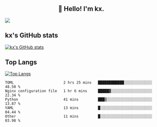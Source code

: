 <h2 align="center">👋 Hello! I'm kx.</h2>

<img align="center" src="https://github.com/kxshu/kxshu/actions/workflows/blank.yml/badge.svg" />

<!--
**kxshu/kxshu** is a ✨ _special_ ✨ repository because its `README.md` (this file) appears on your GitHub profile.

Here are some ideas to get you started:

- 🔭 I’m currently working on ...
- 🌱 I’m currently learning ...
- 👯 I’m looking to collaborate on ...
- 🤔 I’m looking for help with ...
- 💬 Ask me about ...
- 📫 How to reach me: ...
- 😄 Pronouns: ...
- ⚡ Fun fact: ...
-->


## kx's GitHub stats

[![kx's GitHub stats](https://github-readme-stats.vercel.app/api?username=kxshu&show_icons=true)](https://github.com/kxshu/kxshu)

## Top Langs

[![Top Langs](https://github-readme-stats.vercel.app/api/top-langs/?username=kxshu&layout=compact)](https://github.com/kxshu/kxshu)




<!--START_SECTION:waka-->

```text
TOML                       2 hrs 25 mins   ████████████░░░░░░░░░░░░░   48.50 %
Nginx configuration file   1 hr 6 mins     █████▓░░░░░░░░░░░░░░░░░░░   22.34 %
Python                     41 mins         ███▒░░░░░░░░░░░░░░░░░░░░░   13.87 %
YAML                       13 mins         █░░░░░░░░░░░░░░░░░░░░░░░░   04.44 %
Other                      11 mins         █░░░░░░░░░░░░░░░░░░░░░░░░   03.98 %
```

<!--END_SECTION:waka-->
